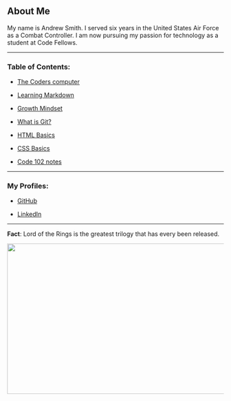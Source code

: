 ## About Me

My name is Andrew Smith. I served six years in the United States Air Force as a Combat Controller. I am now pursuing my passion for technology as a student at Code Fellows. 

___

### Table of Contents:
* [The Coders computer](https://andrewcs149.github.io/learning-journal/content/theCodersComputer.html)

* [Learning Markdown](https://andrewcs149.github.io/learning-journal/content/learningMarkdown.html)

* [Growth Mindset](https://andrewcs149.github.io/learning-journal/content/growthMindset.html)

* [What is Git?](https://andrewcs149.github.io/learning-journal/content/git.html)

* [HTML Basics](https://andrewcs149.github.io/learning-journal/content/htmlBasics.html)

* [CSS Basics](content/cssBasics.md)

* [Code 102 notes](https://andrewcs149.github.io/learning-journal/notes/code102.html)

---
### My Profiles:

* [GitHub](https://github.com/AndrewCS149)

* [LinkedIn](https://www.linkedin.com/in/andrew149/)

---


**Fact**: Lord of the Rings is the greatest trilogy that has every been released. 

<img src="https://cdn1.thr.com/sites/default/files/imagecache/landscape_928x523/2012/09/Gandalf_a_l.jpg#gandalf" width="550" height="350">




